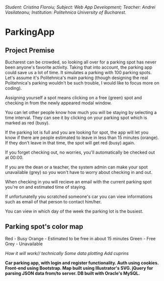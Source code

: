 _Student: Cristina Floroiu; Subject: Web App Development; Teacher: Andrei Vasilateanu; Institution: Politehnica University of Bucharest._
# ParkingApp

Project Premise
---------------

Bucharest can be crowded, so looking all over for a parking spot has never been anyone's favorite activity. Taking that into account, the parking app could save us a lot of time. It simulates a parking with 100 parking spots. Let's assume it's Politehnica's main parking (though designing the real Politehnica's parking wouldn't be such trouble, I would like to focus more on coding). 

Assigning yourself a spot means clicking on a free (green) spot and checking in from the newly appeared modal window. 

You can let other people know how much you will be staying by selecting a time interval. They can see it by clicking on your parking spot which is marked as red (busy). 

If the parking lot is full and you are looking for spot, the app will let you know if there are people estimated to leave in less than 15 minutes (orange). If they don't leave in that time, the spot will get red (busy) again.

If you forget checking out, no worries, you'll automatically be checked out at 00:00. 

If you are the dean or a teacher, the system admin can make your spot unavailable (grey) so you won't have to worry about checking in and out.

When checking in you will recieve an email with the current parking spot you're on and estimated time of staying. 

If unfortunatelly you scratched someone's car you can view informations such as email of that person to contact him/her.

You can view in which day of the week the parking lot is the busiest.


Parking spot's color map
------------------------

Red - Busy
Orange - Estimated to be free in about 15 minutes
Green - Free
Grey - Unavailable 


*How it will work// technically*
*Some data plotting*
*Add cuprins*



**Car parking app, with login and register functionality. Auth using cookies. Front-end using Bootstrap. Map built using Illustrator's SVG. jQuery for parsing JSON data from/to server. DB built with Oracle's MySQL.**

